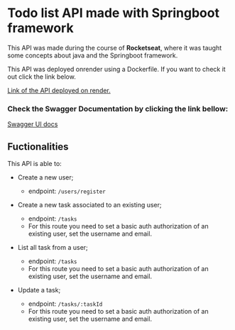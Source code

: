 # Todo list API made with Springboot framework

This API was made during the course of **Rocketseat**, where it was taught some concepts about java and the Springboot framework.

This API was deployed onrender using a Dockerfile. If you want to check it out click the link below.

<a href="https://java-spring-boot-todolist.onrender.com/"> Link of the API deployed on render.</a>

### Check the Swagger Documentation by clicking the link bellow:

<a href="https://java-spring-boot-todolist.onrender.com/swagger-ui">Swagger UI docs</a>

## Fuctionalities

This API is able to:

- Create a new user;
  - endpoint: `/users/register`


- Create a new task associated to an existing user;
  - endpoint: `/tasks`
  - For this route you need to set a basic auth authorization of an existing user, set the username and email.


- List all task from a user;
  - endpoint: `/tasks` 
  - For this route you need to set a basic auth authorization of an existing user, set the username and email.


- Update a task;
  - endpoint: `/tasks/:taskId`
  - For this route you need to set a basic auth authorization of an existing user, set the username and email.